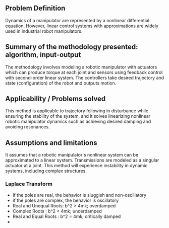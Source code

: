 ## Problem Definition
Dynamics of a manipulator are represented by a nonlinear differential equation. However, linear control systems with approximations are widely used in industrial robot manipulators. 

## Summary of the methodology presented: algorithm, input-output
The methodology involves modeling a robotic manipulator with actuators which can produce torque at each joint and sensors using feedback control with second-order linear system. The controllers take desired trajectory and state (configuration) of the robot and outputs motion.

## Applicability / Problems solved 
This method is applicable to trajectory following in disturbance while ensuring the stability of the system, and it solves linearizing nonlinear robotic manipulator dynamics such as achieving desired damping and avoiding resonances.

## Assumptions and limitations
It assumes that a robotic manipulator's nonlinear system can be approximated to a linear system.
Transmissions are modeled as a singular actuator at a joint. This method will experience instability in dynamic systems, including complex structures.

### Laplace Transform
- if the poles are real, the behavior is sluggish and non-oscillatory
- if the poles are complex, the behavior is oscillatory
- Real and Unequal Roots: b^2 > 4mk; overdamped
- Complex Roots : b^2 < 4mk; underdamped
- Real and Equal Roots : b^2 = 4mk; critically damped
- 